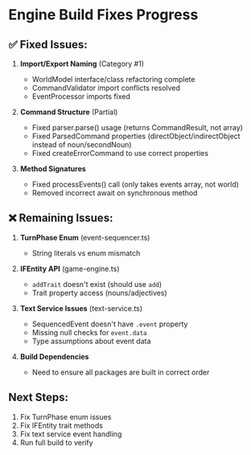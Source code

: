 # Engine Build Fixes Progress

## ✅ Fixed Issues:

1. **Import/Export Naming** (Category #1)
   - WorldModel interface/class refactoring complete
   - CommandValidator import conflicts resolved
   - EventProcessor imports fixed

2. **Command Structure** (Partial)
   - Fixed parser.parse() usage (returns CommandResult, not array)
   - Fixed ParsedCommand properties (directObject/indirectObject instead of noun/secondNoun)
   - Fixed createErrorCommand to use correct properties

3. **Method Signatures**
   - Fixed processEvents() call (only takes events array, not world)
   - Removed incorrect await on synchronous method

## ❌ Remaining Issues:

1. **TurnPhase Enum** (event-sequencer.ts)
   - String literals vs enum mismatch

2. **IFEntity API** (game-engine.ts)
   - `addTrait` doesn't exist (should use `add`)
   - Trait property access (nouns/adjectives)

3. **Text Service Issues** (text-service.ts)
   - SequencedEvent doesn't have `.event` property
   - Missing null checks for `event.data`
   - Type assumptions about event data

4. **Build Dependencies**
   - Need to ensure all packages are built in correct order

## Next Steps:
1. Fix TurnPhase enum issues
2. Fix IFEntity trait methods
3. Fix text service event handling
4. Run full build to verify
